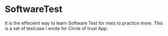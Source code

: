 # SoftwareTest

It is the effecient way to learn Software Test for meis to practice more. 
This is a set of testcase I wrote for Circle of trust App.
